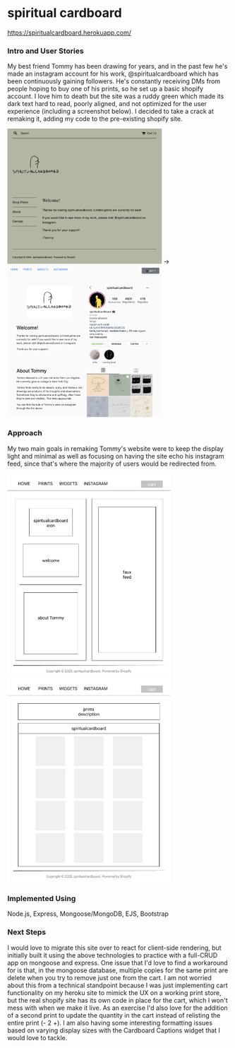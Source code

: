 # spiritual cardboard
https://spiritualcardboard.herokuapp.com/

### Intro and User Stories
My best friend Tommy has been drawing for years, and in the past few he's made an instagram account for his work, @spiritualcardboard which has been continuously gaining followers. He's constantly receiving DMs from people hoping to buy one of his prints, so he set up a basic shopify account. I love him to death but the site was a ruddy green which made its dark text hard to read, poorly aligned, and not optimized for the user experience (including a screenshot below). I decided to take a crack at remaking it, adding my code to the pre-existing shopify site.

<img src="/public/pics/old_site.png" width="350" />  ->  <img src="/public/pics/new_site.png" width="350"/>

### Approach
My two main goals in remaking Tommy's website were to keep the display light and minimal as well as focusing on having the site echo his instagram feed, since that's where the majority of users would be redirected from.

<img src="/public/pics/wireframe1.png" width="370" /> <img src="/public/pics/wireframe2.png" width="370"/>

### Implemented Using
Node.js, Express, Mongoose/MongoDB, EJS, Bootstrap

### Next Steps
I would love to migrate this site over to react for client-side rendering, but initially built it using the above technologies to practice with a full-CRUD app on mongoose and express. 
One issue that I'd love to find a workaround for is that, in the mongoose database, multiple copies for the same print are delete when you try to remove just one from the cart. I am not worried about this from a technical standpoint because I was just implementing cart functionality on my heroku site to mimick the UX on a working print store, but the real shopify site has its own code in place for the cart, which I won't mess with when we make it live. As an exercise I'd also love for the addition of a second print to update the quantity in the cart instead of relisting the entire print (- 2 +). I am also having some interesting formatting issues based on varying display sizes with the Cardboard Captions widget that I would love to tackle.
